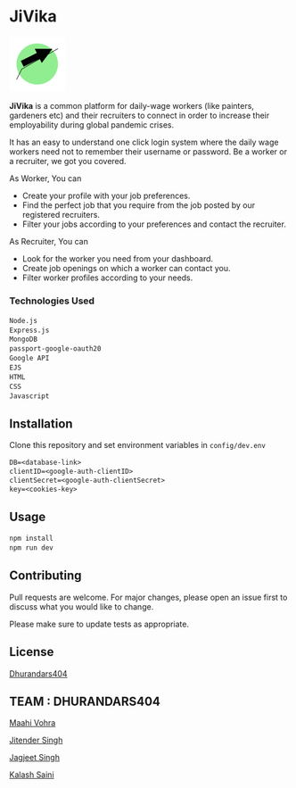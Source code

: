 # JiVika
<img src="/public/img/jivika-logo.png" width=100>

**JiVika** is a common platform for daily-wage workers (like painters, gardeners etc) and their recruiters to connect in order to
increase their employability during global pandemic crises.

It has an easy to understand one click login system where the daily wage workers need not to remember their username or password. Be a worker or a recruiter, we got you covered.

As Worker, You can

-   Create your profile with your job preferences.
-   Find the perfect job that you require from the job posted by our registered recruiters.
-   Filter your jobs according to your preferences and contact the recruiter.

As Recruiter, You can

-   Look for the worker you need from your dashboard.
-   Create job openings on which a worker can contact you.
-   Filter worker profiles according to your needs.

### Technologies Used

```bash
Node.js
Express.js
MongoDB
passport-google-oauth20
Google API
EJS
HTML
CSS
Javascript
```

## Installation

Clone this repository and set environment variables in `config/dev.env`

```visual studio code
DB=<database-link>
clientID=<google-auth-clientID>
clientSecret=<google-auth-clientSecret>
key=<cookies-key>
```

## Usage

```bash
npm install
npm run dev
```

## Contributing

Pull requests are welcome. For major changes, please open an issue first to discuss what you would like to change.

Please make sure to update tests as appropriate.

## License

[Dhurandars404](https://github.com/Dhurandars404)

## TEAM : DHURANDARS404

[Maahi Vohra](https://github.com/MaahiVohra)

[Jitender Singh](https://github.com/sharpsailor)

[Jagjeet Singh](https://github.com/singhjagjeet1)

[Kalash Saini](https://github.com/insfirred)
